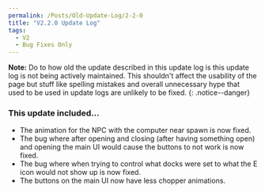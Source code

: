```yaml
---
permalink: /Posts/Old-Update-Log/2-2-0
title: "V2.2.0 Update Log"
tags:
  - V2
  - Bug Fixes Only
---
```


**Note:** Do to how old the update described in this update log is this update log is not being actively maintained. This shouldn't affect the usability of the page but stuff like spelling mistakes and overall unnecessary hype that used to be used in update logs are unlikely to be fixed.
{: .notice--danger}

### This update included...

* The animation for the NPC with the computer near spawn is now fixed.
* The bug where after opening and closing (after having something open) and opening the main UI would cause the buttons to not work is now fixed.
* The bug where when trying to control what docks were set to what the E icon would not show up is now fixed.
* The buttons on the main UI now have less chopper animations.